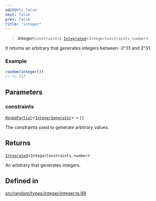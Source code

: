 ```yaml
---
editUrl: false
next: false
prev: false
title: "integer"
---
```


> **integer**(`constraints`): [`Integrated`](/api/interfaces/integrated/)\<`IntegerConstraints`, `number`\>

It returns an arbitrary that generates integers between -2^31 and 2^31.

### Example
```ts
random(integer())
// => 123
```

## Parameters

### constraints

[`MaybePartial`](/api/type-aliases/maybepartial/)\<[`IntegerGenerator`](/api/interfaces/integergenerator/)\> = `{}`

The constraints used to generate arbitrary values.

## Returns

[`Integrated`](/api/interfaces/integrated/)\<`IntegerConstraints`, `number`\>

An arbitrary that generates integers.

## Defined in

[src/random/types/integer/integer.ts:98](https://github.com/skyleague/axioms/blob/75fb1c5c977f1940e84e5cdcef2be336d1fd81da/src/random/types/integer/integer.ts#L98)

